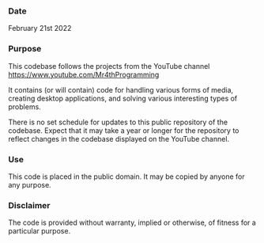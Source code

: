 ### Date
February 21st 2022

### Purpose
This codebase follows the projects from the YouTube channel https://www.youtube.com/Mr4thProgramming

It contains (or will contain) code for handling various forms of media, creating desktop applications, and solving various interesting types of problems.

There is no set schedule for updates to this public repository of the codebase. Expect that it may take a year or longer for the repository to reflect changes in the codebase displayed on the YouTube channel.

### Use
This code is placed in the public domain. It may be copied by anyone for any purpose.

### Disclaimer
The code is provided without warranty, implied or otherwise, of fitness for a particular purpose.
